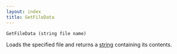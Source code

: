 ```yaml
---
layout: index
title: GetFileData
---
```


    GetFileData (string file name)

Loads the specified file and returns a [string](../types/string.html) containing its contents.
